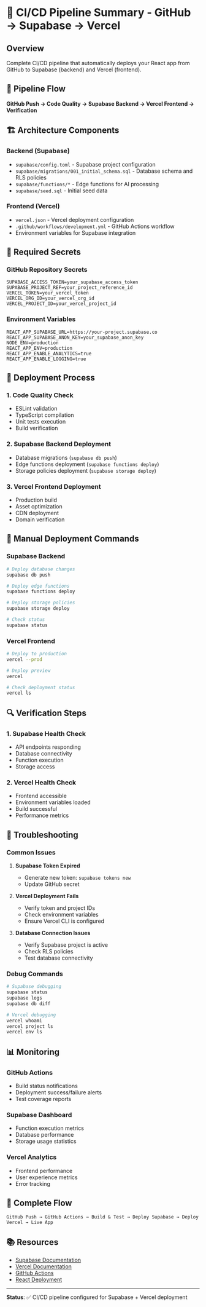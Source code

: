 # 🚀 CI/CD Pipeline Summary - GitHub → Supabase → Vercel

## Overview

Complete CI/CD pipeline that automatically deploys your React app from GitHub to Supabase (backend) and Vercel (frontend).

## 🔄 Pipeline Flow

**GitHub Push → Code Quality → Supabase Backend → Vercel Frontend → Verification**

## 🏗️ Architecture Components

### Backend (Supabase)
- `supabase/config.toml` - Supabase project configuration
- `supabase/migrations/001_initial_schema.sql` - Database schema and RLS policies
- `supabase/functions/*` - Edge functions for AI processing
- `supabase/seed.sql` - Initial seed data

### Frontend (Vercel)
- `vercel.json` - Vercel deployment configuration
- `.github/workflows/development.yml` - GitHub Actions workflow
- Environment variables for Supabase integration

## 🔑 Required Secrets

### GitHub Repository Secrets

```
SUPABASE_ACCESS_TOKEN=your_supabase_access_token
SUPABASE_PROJECT_REF=your_project_reference_id
VERCEL_TOKEN=your_vercel_token
VERCEL_ORG_ID=your_vercel_org_id
VERCEL_PROJECT_ID=your_vercel_project_id
```

### Environment Variables

```
REACT_APP_SUPABASE_URL=https://your-project.supabase.co
REACT_APP_SUPABASE_ANON_KEY=your_supabase_anon_key
NODE_ENV=production
REACT_APP_ENV=production
REACT_APP_ENABLE_ANALYTICS=true
REACT_APP_ENABLE_LOGGING=true
```

## 🚀 Deployment Process

### 1. Code Quality Check
- ESLint validation
- TypeScript compilation
- Unit tests execution
- Build verification

### 2. Supabase Backend Deployment
- Database migrations (`supabase db push`)
- Edge functions deployment (`supabase functions deploy`)
- Storage policies deployment (`supabase storage deploy`)

### 3. Vercel Frontend Deployment
- Production build
- Asset optimization
- CDN deployment
- Domain verification

## 🔧 Manual Deployment Commands

### Supabase Backend
```bash
# Deploy database changes
supabase db push

# Deploy edge functions
supabase functions deploy

# Deploy storage policies
supabase storage deploy

# Check status
supabase status
```

### Vercel Frontend
```bash
# Deploy to production
vercel --prod

# Deploy preview
vercel

# Check deployment status
vercel ls
```

## 🔍 Verification Steps

### 1. Supabase Health Check
- API endpoints responding
- Database connectivity
- Function execution
- Storage access

### 2. Vercel Health Check
- Frontend accessible
- Environment variables loaded
- Build successful
- Performance metrics

## 🚨 Troubleshooting

### Common Issues

1. **Supabase Token Expired**
   - Generate new token: `supabase tokens new`
   - Update GitHub secret

2. **Vercel Deployment Fails**
   - Verify token and project IDs
   - Check environment variables
   - Ensure Vercel CLI is configured

3. **Database Connection Issues**
   - Verify Supabase project is active
   - Check RLS policies
   - Test database connectivity

### Debug Commands

```bash
# Supabase debugging
supabase status
supabase logs
supabase db diff

# Vercel debugging
vercel whoami
vercel project ls
vercel env ls
```

## 📊 Monitoring

### GitHub Actions
- Build status notifications
- Deployment success/failure alerts
- Test coverage reports

### Supabase Dashboard
- Function execution metrics
- Database performance
- Storage usage statistics

### Vercel Analytics
- Frontend performance
- User experience metrics
- Error tracking

## 🔄 Complete Flow

```
GitHub Push → GitHub Actions → Build & Test → Deploy Supabase → Deploy Vercel → Live App
```

## 📚 Resources

- [Supabase Documentation](https://supabase.com/docs)
- [Vercel Documentation](https://vercel.com/docs)
- [GitHub Actions](https://docs.github.com/en/actions)
- [React Deployment](https://create-react-app.dev/docs/deployment/)

---

**Status**: ✅ CI/CD pipeline configured for Supabase + Vercel deployment
